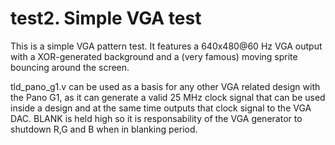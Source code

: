 # test2. Simple VGA test
This is a simple VGA pattern test. It features a 640x480@60 Hz VGA output with a XOR-generated background and a (very famous) moving sprite bouncing around the screen.

tld_pano_g1.v can be used as a basis for any other VGA related design with the Pano G1, as it can generate a valid 25 MHz clock signal that can be used inside a design and at the same time outputs that clock signal to the VGA DAC. BLANK is held high so it is responsability of the VGA generator to shutdown R,G and B when in blanking period.
